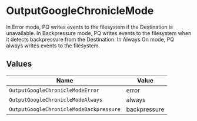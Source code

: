 # OutputGoogleChronicleMode

In Error mode, PQ writes events to the filesystem if the Destination is unavailable. In Backpressure mode, PQ writes events to the filesystem when it detects backpressure from the Destination. In Always On mode, PQ always writes events to the filesystem.


## Values

| Name                                    | Value                                   |
| --------------------------------------- | --------------------------------------- |
| `OutputGoogleChronicleModeError`        | error                                   |
| `OutputGoogleChronicleModeAlways`       | always                                  |
| `OutputGoogleChronicleModeBackpressure` | backpressure                            |